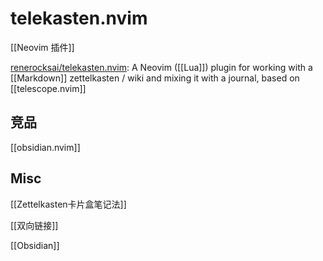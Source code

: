# telekasten.nvim

[[Neovim 插件]]

[renerocksai/telekasten.nvim](https://github.com/renerocksai/telekasten.nvim): A Neovim ([[Lua]]) plugin for working with a [[Markdown]] zettelkasten / wiki and mixing it with a journal, based on [[telescope.nvim]]




## 竞品

[[obsidian.nvim]]


## Misc

[[Zettelkasten卡片盒笔记法]]

[[双向链接]]

[[Obsidian]]




